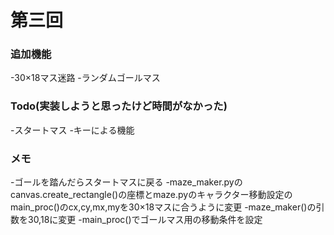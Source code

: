 # 第三回
### 追加機能
-30×18マス迷路 
-ランダムゴールマス 

### Todo(実装しようと思ったけど時間がなかった)
-スタートマス
-キーによる機能

### メモ
-ゴールを踏んだらスタートマスに戻る
-maze_maker.pyのcanvas.create_rectangle()の座標とmaze.pyのキャラクター移動設定のmain_proc()のcx,cy,mx,myを30×18マスに合うように変更
-maze_maker()の引数を30,18に変更
-main_proc()でゴールマス用の移動条件を設定
